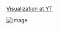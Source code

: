 [Visualization at YT](https://youtu.be/hZ4IN1j_B9Y)

![image](https://github.com/user-attachments/assets/25c3ee15-08a4-440a-82fe-11762d724167)
